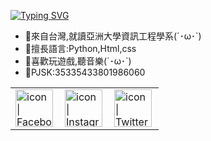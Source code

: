 
<a href="https://git.io/typing-svg"><img src="https://readme-typing-svg.herokuapp.com?font=Fira+Code&pause=1000&color=B31210&width=435&lines=Visitor+Welcome%F0%9F%91%80;I+am+poi44354236%2CI+from+taiwam%E2%9C%A8" alt="Typing SVG" /></a>

- 🎃來自台灣,就讀亞洲大學資訊工程學系(´･ω･`)
- 🎃擅長語言:Python,Html,css
- 🎃喜歡玩遊戲,聽音樂(´･ω･`)
- 🎃PJSK:35335433801986060

<table>
  <tbody>
    <tr>
      <td><a href="https://www.facebook.com/yuncenliao?mibextid=ZbWKwL"><img align="left" src="https://user-images.githubusercontent.com/8935531/161361100-1fe2b952-4a79-48ec-8646-58f1f4f9738c.gif" alt="icon | Facebook" width="60"/></a></td>
      <td><a href="https://instagram.com/yunc_o_517?igshid=ZGUzMzM3NWJiOQ=="><img align="left" src="https://user-images.githubusercontent.com/8935531/161361084-a010cae7-5b98-4d09-a189-03862dc6e86e.gif" alt="icon | Instagram" width="60"/></a></td>
      <td><a href="https://twitter.com/blackugk?t=gIuuCqGTNJf2sBHTZatsAw&s=09"><img align="left" src="https://user-images.githubusercontent.com/8935531/161361040-8733e89d-61cd-40c5-b5f1-b02c75896e99.gif" alt="icon | Twitter" width="60"/></a></td>
    </tr>
  </tbody>
</table>
